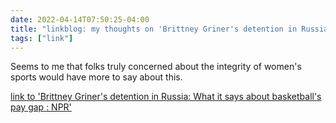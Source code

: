 ```yaml
---
date: 2022-04-14T07:50:25-04:00
title: "linkblog: my thoughts on 'Brittney Griner's detention in Russia: What it says about basketball's pay gap : NPR'"
tags: ["link"]
---
```

Seems to me that folks truly concerned about the integrity of women's sports would have more to say about this.
 
[link to 'Brittney Griner's detention in Russia: What it says about basketball's pay gap : NPR'](https://www.npr.org/2022/04/14/1092677483/brittney-griner-russia-detention-wnba-nba-pay-gap)
